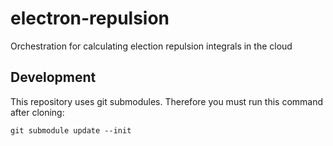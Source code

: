 # electron-repulsion

Orchestration for calculating election repulsion integrals in the cloud

## Development

This repository uses git submodules. Therefore you must run this command after cloning:

    git submodule update --init

